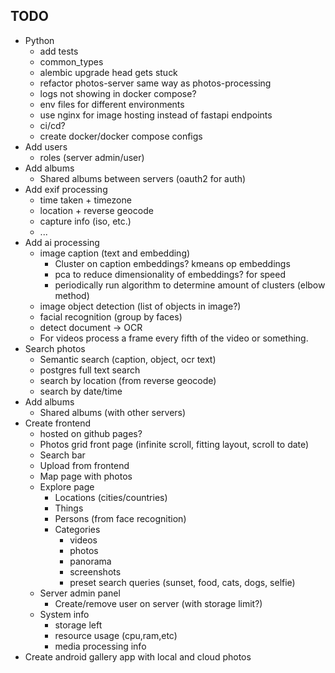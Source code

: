 ## TODO

* Python
  * add tests
  * common_types
  * alembic upgrade head gets stuck
  * refactor photos-server same way as photos-processing
  * logs not showing in docker compose?
  * env files for different environments
  * use nginx for image hosting instead of fastapi endpoints
  * ci/cd?
  * create docker/docker compose configs
* Add users
  * roles (server admin/user)
* Add albums
  * Shared albums between servers (oauth2 for auth)
* Add exif processing
  * time taken + timezone
  * location + reverse geocode
  * capture info (iso, etc.)
  * ...
* Add ai processing
  * image caption (text and embedding)
    * Cluster on caption embeddings? kmeans op embeddings
    * pca to reduce dimensionality of embeddings? for speed
    * periodically run algorithm to determine amount of clusters (elbow method)
  * image object detection (list of objects in image?)
  * facial recognition (group by faces)
  * detect document -> OCR
  * For videos process a frame every fifth of the video or something.
* Search photos
  * Semantic search (caption, object, ocr text)
  * postgres full text search
  * search by location (from reverse geocode)
  * search by date/time
* Add albums
  * Shared albums (with other servers)
* Create frontend
  * hosted on github pages?
  * Photos grid front page (infinite scroll, fitting layout, scroll to date)
  * Search bar
  * Upload from frontend
  * Map page with photos
  * Explore page
    * Locations (cities/countries)
    * Things
    * Persons (from face recognition)
    * Categories
      * videos
      * photos
      * panorama
      * screenshots
      * preset search queries (sunset, food, cats, dogs, selfie)
  * Server admin panel
    * Create/remove user on server (with storage limit?)
  * System info
    * storage left
    * resource usage (cpu,ram,etc)
    * media processing info
* Create android gallery app with local and cloud photos